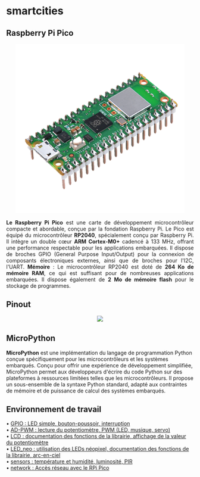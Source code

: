 # smartcities

## Raspberry Pi Pico
<p align="center">
  <img src="https://github.com/hepl-decraye/smartcities/blob/main/images/Image1.png">
</p>

<p style="text-align:justify;"><strong> Le Raspberry Pi Pico</strong> est une carte de développement microcontrôleur compacte et abordable, conçue par la fondation Raspberry Pi. Le Pico est équipé du microcontrôleur <strong>RP2040</strong>, spécialement conçu par Raspberry Pi. Il intègre un double cœur <strong>ARM Cortex-M0+</strong> cadencé à 133 MHz, offrant une performance respectable pour les applications embarquées.
Il dispose de broches GPIO (General Purpose Input/Output) pour la connexion de composants électroniques externes, ainsi que de broches pour l'I2C, l'UART.
<strong>Mémoire</strong> : Le microcontrôleur RP2040 est doté de <strong>264 Ko de mémoire RAM</strong>, ce qui est suffisant pour de nombreuses applications embarquées. Il dispose également de <strong>2 Mo de mémoire flash</strong> pour le stockage de programmes.</p>

## Pinout
<p align="center">
  <img src="https://github.com/hepl-decraye/smartcities/assets/159047970/efad60b1-07d8-4c34-a5c8-fec81e34dd83">
</p>

## MicroPython
**MicroPython** est une implémentation du langage de programmation Python conçue spécifiquement pour les microcontrôleurs et les systèmes embarqués. Conçu pour offrir une expérience de développement simplifiée, MicroPython permet aux développeurs d'écrire du code Python sur des plateformes à ressources limitées telles que les microcontrôleurs. Il propose un sous-ensemble de la syntaxe Python standard, adapté aux contraintes de mémoire et de puissance de calcul des systèmes embarqués.
## Environnement de travail
• [GPIO : LED simple, bouton-poussoir, interruption](https://github.com/hepl-decraye/smartcities/tree/main/GPIO)\
• [AD-PWM : lecture du potentiomètre, PWM (LED, musique, servo)](https://github.com/hepl-decraye/smartcities/tree/main/AD-PWM)\
• [LCD : documentation des fonctions de la librairie, affichage de la valeur du potentiomètre](https://github.com/hepl-decraye/smartcities/tree/main/LCD)\
• [LED_neo : utilisation des LEDs néopixel, documentation des fonctions de la librairie, arc-en-ciel](https://github.com/hepl-decraye/smartcities/tree/main/LED_neo)\
• [sensors : température et humidité, luminosité, PIR](https://github.com/hepl-decraye/smartcities/tree/main/sensors)\
• [network : Accès réseau avec le RPi Pico](https://github.com/hepl-decraye/smartcities/tree/main/network)
